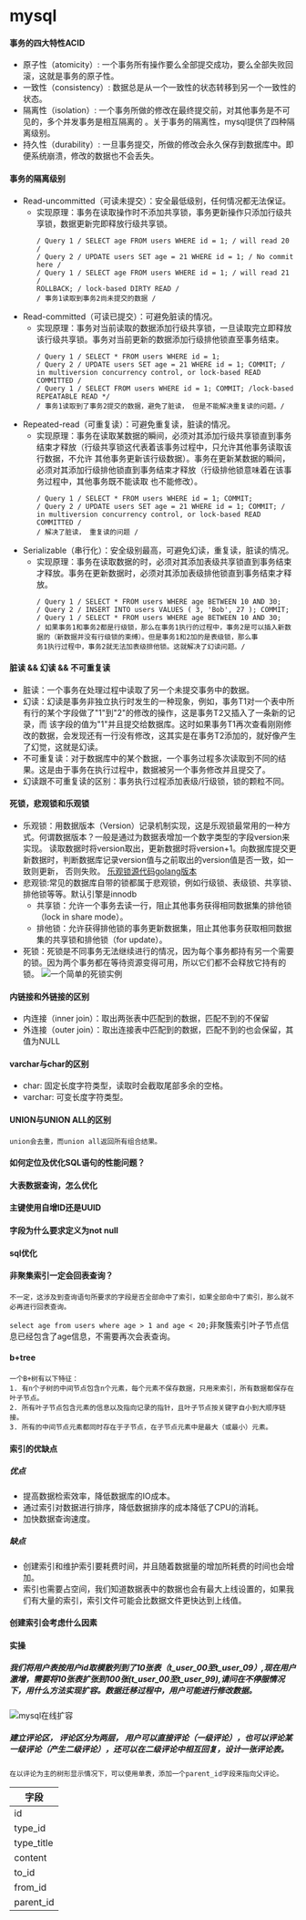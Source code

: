 # mysql
#### 事务的四大特性ACID
- 原子性（atomicity）: 一个事务所有操作要么全部提交成功，要么全部失败回滚，这就是事务的原子性。  
- 一致性（consistency）: 数据总是从一个一致性的状态转移到另一个一致性的状态。
- 隔离性（isolation）: 一个事务所做的修改在最终提交前，对其他事务是不可见的，多个并发事务是相互隔离的 。关于事务的隔离性，mysql提供了四种隔离级别。
- 持久性（durability）: 一旦事务提交，所做的修改会永久保存到数据库中。即便系统崩溃，修改的数据也不会丢失。
#### 事务的隔离级别
- Read-uncommitted（可读未提交）：安全最低级别，任何情况都无法保证。
  - 实现原理：事务在读取操作时不添加共享锁，事务更新操作只添加行级共享锁，数据更新完即释放行级共享锁。
    ```mysql
    / Query 1 / SELECT age FROM users WHERE id = 1; / will read 20 /
    / Query 2 / UPDATE users SET age = 21 WHERE id = 1; / No commit here /
    / Query 1 / SELECT age FROM users WHERE id = 1; / will read 21 /
    ROLLBACK; / lock-based DIRTY READ /
    / 事务1读取到事务2尚未提交的数据 /
    ```
- Read-committed（可读已提交）：可避免脏读的情况。
  - 实现原理：事务对当前读取的数据添加行级共享锁，一旦读取完立即释放该行级共享锁。事务对当前更新的数据添加行级排他锁直至事务结束。
    ```mysql
    / Query 1 / SELECT * FROM users WHERE id = 1;
    / Query 2 / UPDATE users SET age = 21 WHERE id = 1; COMMIT; / in multiversion concurrency control, or lock-based READ COMMITTED /
    / Query 1 / SELECT FROM users WHERE id = 1; COMMIT; /lock-based REPEATABLE READ */
    / 事务1读取到了事务2提交的数据，避免了脏读， 但是不能解决重复读的问题。/
    ```
- Repeated-read（可重复读）：可避免重复读，脏读的情况。
  - 实现原理：事务在读取某数据的瞬间，必须对其添加行级共享锁直到事务结束才释放（行级共享锁这代表着该事务过程中，只允许其他事务读取该行数据，不允许
    其他事务更新该行级数据）。事务在更新某数据的瞬间，必须对其添加行级排他锁直到事务结束才释放（行级排他锁意味着在该事务过程中，其他事务既不能读取
    也不能修改）。
    ```mysql
    / Query 1 / SELECT * FROM users WHERE id = 1; COMMIT;
    / Query 2 / UPDATE users SET age = 21 WHERE id = 1; COMMIT; / in multiversion concurrency control, or lock-based READ COMMITTED /
    / 解决了脏读， 重复读的问题 /
    ```
- Serializable（串行化）：安全级别最高，可避免幻读，重复读，脏读的情况。
  - 实现原理：事务在读取数据的时，必须对其添加表级共享锁直到事务结束才释放。事务在更新数据时，必须对其添加表级排他锁直到事务结束才释放。
    ```mysql
    / Query 1 / SELECT * FROM users WHERE age BETWEEN 10 AND 30;
    / Query 2 / INSERT INTO users VALUES ( 3, 'Bob', 27 ); COMMIT;
    / Query 1 / SELECT * FROM users WHERE age BETWEEN 10 AND 30;
    / 如果事务1和事务2都是行级锁，那么在事务1执行的过程中，事务2是可以插入新数据的（新数据并没有行级锁的束缚）。但是事务1和2加的是表级锁，那么事
    务1执行过程中，事务2就无法加表级排他锁。这就解决了幻读问题。/
    ```
#### 脏读 && 幻读 && 不可重复读
- 脏读：一个事务在处理过程中读取了另一个未提交事务中的数据。
- 幻读：幻读是事务非独立执行时发生的一种现象，例如，事务T1对一个表中所有行的某个字段做了"1"到"2"的修改的操作，这是事务T2又插入了一条新的记录，而
该字段的值为"1"并且提交给数据库。这时如果事务T1再次查看刚刚修改的数据，会发现还有一行没有修改，这其实是在事务T2添加的，就好像产生了幻觉，这就是幻读。
- 不可重复读：对于数据库中的某个数据，一个事务过程多次读取到不同的结果。这是由于事务在执行过程中，数据被另一个事务修改并且提交了。
 - 幻读跟不可重复读的区别：事务执行过程添加表级/行级锁，锁的颗粒不同。
#### 死锁，悲观锁和乐观锁
- 乐观锁：用数据版本（Version）记录机制实现，这是乐观锁最常用的一种方式。何谓数据版本？一般是通过为数据表增加一个数字类型的字段version来实现。
读取数据时将version取出，更新数据时将version+1。向数据库提交更新数据时，判断数据库记录version值与之前取出的version值是否一致，如一致则更新， 
  否则失败。
  [乐观锁源代码golang版本](./optimistic/optmistic.go)  
- 悲观锁:常见的数据库自带的锁都属于悲观锁，例如行级锁、表级锁、共享锁、排他锁等等。默认引擎是innodb
  - 共享锁：允许一个事务去读一行，阻止其他事务获得相同数据集的排他锁（lock in share mode）。
  - 排他锁：允许获得排他锁的事务更新数据集，阻止其他事务获取相同数据集的共享锁和排他锁（for update）。
- 死锁：死锁是不同事务无法继续进行的情况，因为每个事务都持有另一个需要的锁。因为两个事务都在等待资源变得可用，所以它们都不会释放它持有的锁。
![一个简单的死锁实例](./statics/deadlock.png)
#### 内链接和外链接的区别
- 内连接（inner join）：取出两张表中匹配到的数据，匹配不到的不保留
- 外连接（outer join）：取出连接表中匹配到的数据，匹配不到的也会保留，其值为NULL
#### varchar与char的区别
- char: 固定长度字符类型，读取时会截取尾部多余的空格。
- varchar: 可变长度字符类型。
#### UNION与UNION ALL的区别
    union会去重，而union all返回所有组合结果。
#### 如何定位及优化SQL语句的性能问题？

#### 大表数据查询，怎么优化

#### 主键使用自增ID还是UUID

#### 字段为什么要求定义为not null

#### sql优化

#### 非聚集索引一定会回表查询？
    不一定，这涉及到查询语句所要求的字段是否全部命中了索引，如果全部命中了索引，那么就不必再进行回表查询。
`select age from users where age > 1 and age < 20;`非聚簇索引叶子节点信息已经包含了age信息，不需要再次会表查询。
#### b+tree
    一个B+树有以下特征：
    1. 有n个子树的中间节点包含n个元素，每个元素不保存数据，只用来索引，所有数据都保存在叶子节点。
    2. 所有叶子节点包含元素的信息以及指向记录的指针，且叶子节点按关键字自小到大顺序链接。
    3. 所有的中间节点元素都同时存在于子节点，在子节点元素中是最大（或最小）元素。
#### 索引的优缺点
##### 优点
- 提高数据检索效率，降低数据库的IO成本。
- 通过索引对数据进行排序，降低数据排序的成本降低了CPU的消耗。
- 加快数据查询速度。
##### 缺点
- 创建索引和维护索引要耗费时间，并且随着数据量的增加所耗费的时间也会增加。
- 索引也需要占空间，我们知道数据表中的数据也会有最大上线设置的，如果我们有大量的索引，索引文件可能会比数据文件更快达到上线值。
#### 创建索引会考虑什么因素

#### 实操
##### 我们将用户表按用户id取模散列到了10张表（t_user_00至t_user_09）,现在用户激增，需要将10张表扩张到100张(t_user_00至t_user_99),请问在不停服情况下，用什么方法实现扩容。数据迁移过程中，用户可能进行修改数据。
![mysql在线扩容](./statics/mysql在线扩容方案.png)
##### 建立评论区， 评论区分为两层， 用户可以直接评论（一级评论），也可以评论某一级评论（产生二级评论），还可以在二级评论中相互回复，设计一张评论表。
    在以评论为主的树形显示情况下，可以使用单表，添加一个parent_id字段来指向父评论。
| 字段 |
| --- |
| id |
|type_id|
|type_title|
|content|
|to_id|
|from_id|
|parent_id|